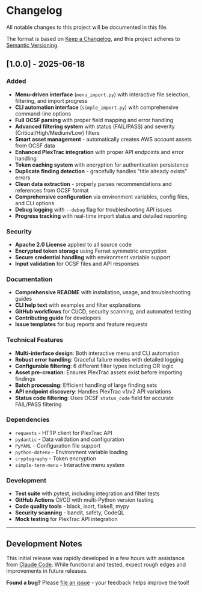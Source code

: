 # Changelog

All notable changes to this project will be documented in this file.

The format is based on [Keep a Changelog](https://keepachangelog.com/en/1.0.0/),
and this project adheres to [Semantic Versioning](https://semver.org/spec/v2.0.0.html).

## [1.0.0] - 2025-06-18

### Added
- **Menu-driven interface** (`menu_import.py`) with interactive file selection, filtering, and import progress
- **CLI automation interface** (`simple_import.py`) with comprehensive command-line options
- **Full OCSF parsing** with proper field mapping and error handling
- **Advanced filtering system** with status (FAIL/PASS) and severity (Critical/High/Medium/Low) filters
- **Smart asset management** - automatically creates AWS account assets from OCSF data
- **Enhanced PlexTrac integration** with proper API endpoints and error handling
- **Token caching system** with encryption for authentication persistence
- **Duplicate finding detection** - gracefully handles "title already exists" errors
- **Clean data extraction** - properly parses recommendations and references from OCSF format
- **Comprehensive configuration** via environment variables, config files, and CLI options
- **Debug logging** with `--debug` flag for troubleshooting API issues
- **Progress tracking** with real-time import status and detailed reporting

### Security
- **Apache 2.0 License** applied to all source code
- **Encrypted token storage** using Fernet symmetric encryption
- **Secure credential handling** with environment variable support
- **Input validation** for OCSF files and API responses

### Documentation
- **Comprehensive README** with installation, usage, and troubleshooting guides
- **CLI help text** with examples and filter explanations
- **GitHub workflows** for CI/CD, security scanning, and automated testing
- **Contributing guide** for developers
- **Issue templates** for bug reports and feature requests

### Technical Features
- **Multi-interface design**: Both interactive menu and CLI automation
- **Robust error handling**: Graceful failure modes with detailed logging
- **Configurable filtering**: 6 different filter types including OR logic
- **Asset pre-creation**: Ensures PlexTrac assets exist before importing findings
- **Batch processing**: Efficient handling of large finding sets
- **API endpoint discovery**: Handles PlexTrac v1/v2 API variations
- **Status code filtering**: Uses OCSF `status_code` field for accurate FAIL/PASS filtering

### Dependencies
- `requests` - HTTP client for PlexTrac API
- `pydantic` - Data validation and configuration
- `PyYAML` - Configuration file support
- `python-dotenv` - Environment variable loading
- `cryptography` - Token encryption
- `simple-term-menu` - Interactive menu system

### Development
- **Test suite** with pytest, including integration and filter tests
- **GitHub Actions** CI/CD with multi-Python version testing
- **Code quality tools** - black, isort, flake8, mypy
- **Security scanning** - bandit, safety, CodeQL
- **Mock testing** for PlexTrac API integration

---

## Development Notes

This initial release was rapidly developed in a few hours with assistance from [Claude Code](https://claude.ai/code). While functional and tested, expect rough edges and improvements in future releases.

**Found a bug?** Please [file an issue](https://github.com/jmslagle/prowltrac/issues) - your feedback helps improve the tool!